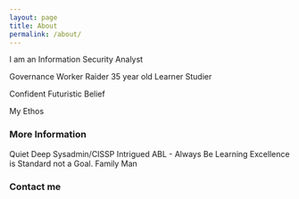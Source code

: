 ```yaml
---
layout: page
title: About
permalink: /about/
---
```


I am an Information Security Analyst

Governance
Worker
Raider
35 year old
Learner Studier

Confident
Futuristic
Belief


My Ethos


### More Information

Quiet
Deep
Sysadmin/CISSP
Intrigued
ABL - Always Be Learning
Excellence is Standard not a Goal.
Family Man


### Contact me

